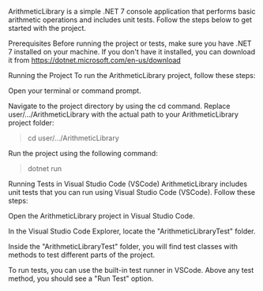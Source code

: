 ArithmeticLibrary is a simple .NET 7 console application that performs basic arithmetic operations and includes unit tests. Follow the steps below to get started with the project.

Prerequisites
Before running the project or tests, make sure you have .NET 7 installed on your machine. If you don't have it installed, you can download it from https://dotnet.microsoft.com/en-us/download

Running the Project
To run the ArithmeticLibrary project, follow these steps:

Open your terminal or command prompt.

Navigate to the project directory by using the cd command. Replace user/.../ArithmeticLibrary with the actual path to your ArithmeticLibrary project folder:

>cd user/.../ArithmeticLibrary

Run the project using the following command:

>dotnet run

Running Tests in Visual Studio Code (VSCode)
ArithmeticLibrary includes unit tests that you can run using Visual Studio Code (VSCode). Follow these steps:

Open the ArithmeticLibrary project in Visual Studio Code.

In the Visual Studio Code Explorer, locate the "ArithmeticLibraryTest" folder.

Inside the "ArithmeticLibraryTest" folder, you will find test classes with methods to test different parts of the project.

To run tests, you can use the built-in test runner in VSCode. Above any test method, you should see a "Run Test" option.